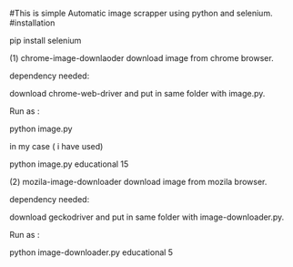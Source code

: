 #This is simple Automatic image scrapper using python and selenium.
#installation 

pip install selenium

(1) chrome-image-downlaoder download image from chrome browser.

dependency needed:

download chrome-web-driver and put in same folder with image.py.

Run as :

python image.py <image-search> <no of image>
  
in my case ( i have used)

  python image.py educational 15

(2) mozila-image-downloader download image from mozila browser.

dependency needed:

download geckodriver and put in same folder with image-downloader.py.

Run as :

python image-downloader.py educational 5



